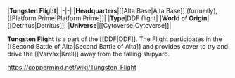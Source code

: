 |**Tungsten Flight**|
|-|-|
|**Headquarters**|[[Alta Base\|Alta Base]] (formerly), [[Platform Prime\|Platform Prime]]|
|**Type**|DDF flight|
|**World of Origin**|[[Detritus\|Detritus]]|
|**Universe**|[[Cytoverse\|Cytoverse]]|

**Tungsten Flight** is a part of the [[DDF\|DDF]]. The Flight participates in the [[Second Battle of Alta\|Second Battle of Alta]] and provides cover to try and drive the [[Varvax\|Krell]] away from the falling shipyard.



https://coppermind.net/wiki/Tungsten_Flight